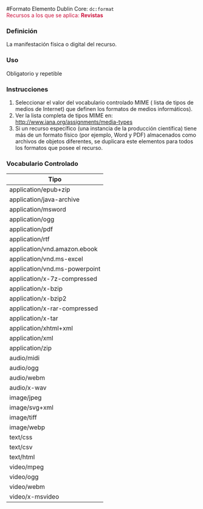 #Formato
Elemento Dublin Core: `dc:format`  
<span style="color:#CD113B">Recursos a los que se aplica: __Revistas__ </span>

### __Definición__
La manifestación física o digital del recurso.

### __Uso__
Obligatorio y repetible  

### __Instrucciones__  
1. Seleccionar el valor del vocabulario controlado MIME ( lista de tipos de medios de Internet) que definen los formatos de medios informáticos).
2. Ver la lista completa de tipos MIME en: http://www.iana.org/assignments/media-types
3. Si un recurso específico (una instancia de la producción científica) tiene más de un formato físico (por ejemplo, Word y PDF) almacenados como archivos de objetos diferentes, se duplicara este elementos para todos los formatos que posee el recurso.

### __Vocabulario Controlado__
| Tipo   |
|--------|
|application/epub+zip|
|application/java-archive|
|application/msword|
|application/ogg|
|application/pdf|
|application/rtf|
|application/vnd.amazon.ebook|
|application/vnd.ms-excel|
|application/vnd.ms-powerpoint|
|application/x-7z-compressed|
|application/x-bzip|
|application/x-bzip2|
|application/x-rar-compressed|
|application/x-tar|
|application/xhtml+xml|
|application/xml|
|application/zip|
|audio/midi|
|audio/ogg|
|audio/webm|
|audio/x-wav|
|image/jpeg|
|image/svg+xml|
|image/tiff|
|image/webp|
|text/css|
|text/csv|
|text/html|
|video/mpeg|
|video/ogg|
|video/webm|
|video/x-msvideo|
